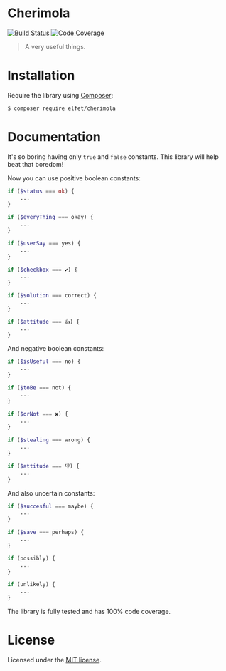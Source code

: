 # Cherimola

[![Build Status](https://travis-ci.org/elfet/cherimola.svg?branch=master)](https://travis-ci.org/elfet/cherimola)
[![Code Coverage](https://scrutinizer-ci.com/g/elfet/cherimola/badges/coverage.png?b=master)](https://scrutinizer-ci.com/g/elfet/cherimola/?branch=master)

> A very useful things. 

# Installation

Require the library using [Composer](https://getcomposer.org):

```bash
$ composer require elfet/cherimola
```

# Documentation

It's so boring having only `true` and `false` constants. This library will help beat that boredom!

Now you can use positive boolean constants:

```php
if ($status === ok) {
    ...
}
```

```php
if ($everyThing === okay) {
    ...
}
```

```php
if ($userSay === yes) {
    ...
}
```

```php
if ($checkbox === ✔) {
    ...
}
```

```php
if ($solution === correct) {
    ...
}
```

```php
if ($attitude === 👍) {
    ...
}
```

And negative boolean constants:

```php
if ($isUseful === no) {
    ...
}
```

```php
if ($toBe === not) {
    ...
}
```

```php
if ($orNot === ✘) {
    ...
}
```

```php
if ($stealing === wrong) {
    ...
}
```

```php
if ($attitude === 👎) {
    ...
}
```

And also uncertain constants:

```php
if ($succesful === maybe) {
    ...
}
```

```php
if ($save === perhaps) {
    ...
}
```

```php
if (possibly) {
    ...
}
```

```php
if (unlikely) {
    ...
}
```

The library is fully tested and has 100% code coverage.

# License

Licensed under the [MIT license](LICENSE).
